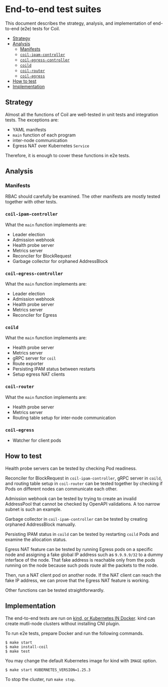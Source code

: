 End-to-end test suites
======================

This document describes the strategy, analysis, and implementation of
end-to-end (e2e) tests for Coil.

- [Strategy](#strategy)
- [Analysis](#analysis)
  - [Manifests](#manifests)
  - [`coil-ipam-controller`](#coil-ipam-controller)
  - [`coil-egress-controller`](#coil-egress-controller)
  - [`coild`](#coild)
  - [`coil-router`](#coil-router)
  - [`coil-egress`](#coil-egress)
- [How to test](#how-to-test)
- [Implementation](#implementation)

## Strategy

Almost all the functions of Coil are well-tested in unit tests and
integration tests.  The exceptions are:

- YAML manifests
- `main` function of each program
- inter-node communication
- Egress NAT over Kubernetes `Service`

Therefore, it is enough to cover these functions in e2e tests.

## Analysis

### Manifests

RBAC should carefully be examined.
The other manifests are mostly tested together with other tests.

### `coil-ipam-controller`

What the `main` function implements are:

- Leader election
- Admission webhook
- Health probe server
- Metrics server
- Reconciler for BlockRequest
- Garbage collector for orphaned AddressBlock

### `coil-egress-controller`

What the `main` function implements are:

- Leader election
- Admission webhook
- Health probe server
- Metrics server
- Reconciler for Egress

### `coild`

What the `main` function implements are:

- Health probe server
- Metrics server
- gRPC server for `coil`
- Route exporter
- Persisting IPAM status between restarts
- Setup egress NAT clients

### `coil-router`

What the `main` function implements are:

- Health probe server
- Metrics server
- Routing table setup for inter-node communication

### `coil-egress`

- Watcher for client pods

## How to test

Health probe servers can be tested by checking Pod readiness.

Reconciler for BlockRequest in `coil-ipam-controller`, gRPC server in `coild`,
and routing table setup in `coil-router` can be tested together by
checking if Pods on different nodes can communicate each other.

Admission webhook can be tested by trying to create an invalid
AddressPool that cannot be checked by OpenAPI validations.
A too narrow subnet is such an example.

Garbage collector in `coil-ipam-controller` can be tested by creating
orphaned AddressBlock manually.

Persisting IPAM status in `coild` can be tested by restarting `coild` Pods
and examine the allocation status.

Egress NAT feature can be tested by running Egress pods on a specific
node and assigning a fake global IP address such as `9.9.9.9/32` to a dummy
interface of the node.  That fake address is reachable only from the pods
running on the node because such pods route all the packets to the node.

Then, run a NAT client pod on another node.  If the NAT client can reach
the fake IP address, we can prove that the Egress NAT feature is working.

Other functions can be tested straightforwardly.

## Implementation

The end-to-end tests are run on [kind, or Kubernetes IN Docker][kind].
kind can create mutli-node clusters without installing CNI plugin.

To run e2e tests, prepare Docker and run the following commands.

```console
$ make start
$ make install-coil
$ make test
```

You may change the default Kubernetes image for kind with `IMAGE` option.

```console
$ make start KUBERNETES_VERSION=1.25.3
```

To stop the cluster, run `make stop`.

[kind]: https://github.com/kubernetes-sigs/kind
